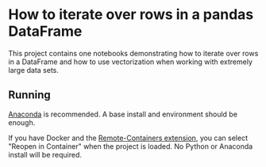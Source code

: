 # How to iterate over rows in a pandas DataFrame

This project contains one notebooks demonstrating how to iterate over rows in a DataFrame and how to use vectorization when working with extremely large data sets.

## Running

[Anaconda](https://www.anaconda.com/) is recommended. A base install and environment should be enough. 

If you have Docker and the [Remote-Containers extension](https://marketplace.visualstudio.com/items?itemName=ms-vscode-remote.remote-containers), you can select "Reopen in Container" when the project is loaded. No Python or Anaconda install will be required.

